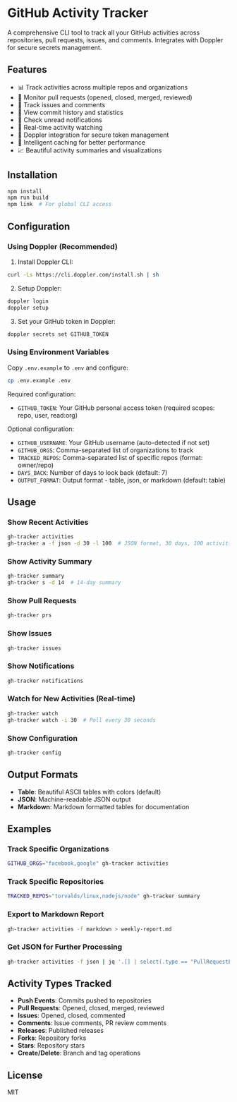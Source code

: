 # GitHub Activity Tracker

A comprehensive CLI tool to track all your GitHub activities across repositories, pull requests, issues, and comments. Integrates with Doppler for secure secrets management.

## Features

- 📊 Track activities across multiple repos and organizations
- 🔀 Monitor pull requests (opened, closed, merged, reviewed)
- 🐛 Track issues and comments
- 💾 View commit history and statistics
- 🔔 Check unread notifications
- 👀 Real-time activity watching
- 🔐 Doppler integration for secure token management
- 💾 Intelligent caching for better performance
- 📈 Beautiful activity summaries and visualizations

## Installation

```bash
npm install
npm run build
npm link  # For global CLI access
```

## Configuration

### Using Doppler (Recommended)

1. Install Doppler CLI:
```bash
curl -Ls https://cli.doppler.com/install.sh | sh
```

2. Setup Doppler:
```bash
doppler login
doppler setup
```

3. Set your GitHub token in Doppler:
```bash
doppler secrets set GITHUB_TOKEN
```

### Using Environment Variables

Copy `.env.example` to `.env` and configure:

```bash
cp .env.example .env
```

Required configuration:
- `GITHUB_TOKEN`: Your GitHub personal access token (required scopes: repo, user, read:org)

Optional configuration:
- `GITHUB_USERNAME`: Your GitHub username (auto-detected if not set)
- `GITHUB_ORGS`: Comma-separated list of organizations to track
- `TRACKED_REPOS`: Comma-separated list of specific repos (format: owner/repo)
- `DAYS_BACK`: Number of days to look back (default: 7)
- `OUTPUT_FORMAT`: Output format - table, json, or markdown (default: table)

## Usage

### Show Recent Activities
```bash
gh-tracker activities
gh-tracker a -f json -d 30 -l 100  # JSON format, 30 days, 100 activities
```

### Show Activity Summary
```bash
gh-tracker summary
gh-tracker s -d 14  # 14-day summary
```

### Show Pull Requests
```bash
gh-tracker prs
```

### Show Issues
```bash
gh-tracker issues
```

### Show Notifications
```bash
gh-tracker notifications
```

### Watch for New Activities (Real-time)
```bash
gh-tracker watch
gh-tracker watch -i 30  # Poll every 30 seconds
```

### Show Configuration
```bash
gh-tracker config
```

## Output Formats

- **Table**: Beautiful ASCII tables with colors (default)
- **JSON**: Machine-readable JSON output
- **Markdown**: Markdown formatted tables for documentation

## Examples

### Track Specific Organizations
```bash
GITHUB_ORGS="facebook,google" gh-tracker activities
```

### Track Specific Repositories
```bash
TRACKED_REPOS="torvalds/linux,nodejs/node" gh-tracker summary
```

### Export to Markdown Report
```bash
gh-tracker activities -f markdown > weekly-report.md
```

### Get JSON for Further Processing
```bash
gh-tracker activities -f json | jq '.[] | select(.type == "PullRequestEvent")'
```

## Activity Types Tracked

- **Push Events**: Commits pushed to repositories
- **Pull Requests**: Opened, closed, merged, reviewed
- **Issues**: Opened, closed, commented
- **Comments**: Issue comments, PR review comments
- **Releases**: Published releases
- **Forks**: Repository forks
- **Stars**: Repository stars
- **Create/Delete**: Branch and tag operations

## License

MIT